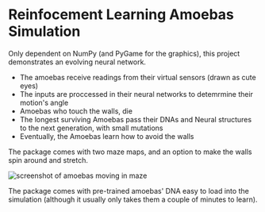 # Reinfocement Learning Amoebas Simulation

Only dependent on NumPy (and PyGame for the graphics),
this project demonstrates an evolving neural network.

- The amoebas receive readings from their virtual sensors (drawn as cute eyes) 
- The inputs are proccessed in their neural networks to detemrmine their motion's angle
- Amoebas who touch the walls, die
- The longest surviving Amoebas pass their DNAs and Neural structures to the next generation, with small mutations
- Eventually, the Amoebas learn how to avoid the walls

The package comes with two maze maps, and an option to make the walls spin around and stretch.

![screenshot of amoebas moving in maze](https://raw.githubusercontent.com/ozmerchavy2/reinforcement-learning-amoebas/main/amoeba-screenshot.png)

The package comes with pre-trained amoebas' DNA easy to load into the simulation (although it usually only takes them a couple of minutes to learn).
